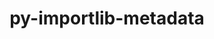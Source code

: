 ---
title: "py-importlib-metadata"
layout: cache
categories: [package, develop]
meta: {"compilers": ["none"], "num_specs": 6, "num_specs_by_stack": {"hep": 6, "root": 6}, "oss": ["ubuntu22.04"], "platforms": ["linux"], "stacks": ["hep", "root"], "targets": ["x86_64_v3"], "versions": ["7.0.1"]}
spec_details: [{"compiler": "none", "hash": "7la7yowna7zd4utzgm2lnaibh53iuij7", "os": "ubuntu22.04", "platform": "linux", "size": "-", "stacks": ["hep", "root"], "target": "x86_64_v3", "variants": ["build_system=python_pip"], "versions": ["7.0.1"]}, {"compiler": "none", "hash": "gjjg4cjgqg7wmwvxbhpnwflnetplor6t", "os": "ubuntu22.04", "platform": "linux", "size": "-", "stacks": ["hep", "root"], "target": "x86_64_v3", "variants": ["build_system=python_pip"], "versions": ["7.0.1"]}, {"compiler": "none", "hash": "lccvuu357gv776g6qzunj3izosymla66", "os": "ubuntu22.04", "platform": "linux", "size": "-", "stacks": ["hep", "root"], "target": "x86_64_v3", "variants": ["build_system=python_pip"], "versions": ["7.0.1"]}, {"compiler": "none", "hash": "orpuc6wwcch2fw5oznfzxy3ffg43vpab", "os": "ubuntu22.04", "platform": "linux", "size": "-", "stacks": ["hep", "root"], "target": "x86_64_v3", "variants": ["build_system=python_pip"], "versions": ["7.0.1"]}, {"compiler": "none", "hash": "pdrw5u3vht4tnh3tfpcisqby2xvquldr", "os": "ubuntu22.04", "platform": "linux", "size": "-", "stacks": ["hep", "root"], "target": "x86_64_v3", "variants": ["build_system=python_pip"], "versions": ["7.0.1"]}, {"compiler": "none", "hash": "wjm6cfza7yvd74btwqfgqprtzh3dtfsh", "os": "ubuntu22.04", "platform": "linux", "size": "-", "stacks": ["hep", "root"], "target": "x86_64_v3", "variants": ["build_system=python_pip"], "versions": ["7.0.1"]}]
---
